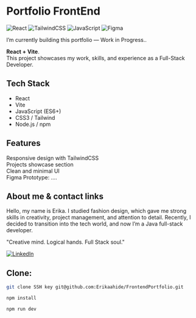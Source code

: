 # Portfolio FrontEnd

![React](https://img.shields.io/badge/React-20232A?style=for-the-badge&logo=react&logoColor=61DAFB)
![TailwindCSS](https://img.shields.io/badge/Tailwind_CSS-38B2AC?style=for-the-badge&logo=tailwind-css&logoColor=white)
![JavaScript](https://img.shields.io/badge/JavaScript-F7DF1E?style=for-the-badge&logo=javascript&logoColor=black)
![Figma](https://img.shields.io/badge/Figma-F24E1E?style=for-the-badge&logo=figma&logoColor=white)


I’m currently building this portfolio —  Work in Progress..  

 **React + Vite**.  
This project showcases my work, skills, and experience as a Full-Stack Developer.  

## Tech Stack
- React  
- Vite
- JavaScript (ES6+)
- CSS3 / Tailwind
- Node.js / npm

 ##  Features
Responsive design with TailwindCSS  
Projects showcase section   
Clean and minimal UI  
Figma Prototype: ....

 ## About me & contact links 
Hello, my name is Erika. I studied fashion design, which gave me strong skills in creativity, project management, and attention to detail. Recently, I decided to transition into the tech world, and now I’m a Java full-stack developer.  

"Creative mind. Logical hands. Full Stack soul."  

[![LinkedIn](https://img.shields.io/badge/LinkedIn-0077B5?style=for-the-badge&logo=linkedin&logoColor=white)](https://www.linkedin.com/in/erikaahg-desarrolladora-web/)

## Clone:
   ```bash
   git clone SSH key git@github.com:Erikaahide/FrontendPortfolio.git
```
   ```bash
   npm install
```
   ```bash
   npm run dev
```